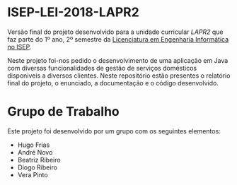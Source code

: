 # ISEP-LEI-2018-LAPR2
 
Versão final do projeto desenvolvido para a unidade curricular _LAPR2_ que faz parte do 1º ano, 2º semestre da [Licenciatura em Engenharia Informática no ISEP](https://www.isep.ipp.pt/Course/Course/26).

Neste projeto foi-nos pedido o desenvolvimento de uma aplicação em Java com diversas funcionalidades de gestão de serviços domésticos disponiveis a diversos clientes. Neste repositório estão presentes o relatório final do projeto, o enunciado, a documentação e o código desenvolvido.

# Grupo de Trabalho

Este projeto foi desenvolvido por um grupo com os seguintes elementos:
- Hugo Frias
- André Novo
- Beatriz Ribeiro
- Diogo Ribeiro
- Vera Pinto
